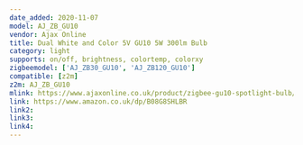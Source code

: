```yaml
---
date_added: 2020-11-07
model: AJ_ZB_GU10
vendor: Ajax Online
title: Dual White and Color 5V GU10 5W 300lm Bulb
category: light
supports: on/off, brightness, colortemp, colorxy
zigbeemodel: ['AJ_ZB30_GU10', 'AJ_ZB120_GU10']
compatible: [z2m]
z2m: AJ_ZB_GU10
mlink: https://www.ajaxonline.co.uk/product/zigbee-gu10-spotlight-bulb/
link: https://www.amazon.co.uk/dp/B08G8SHLBR
link2: 
link3: 
link4: 
---
```

